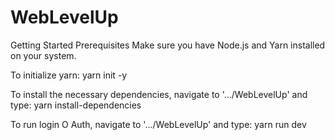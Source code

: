 # WebLevelUp

Getting Started
Prerequisites
Make sure you have Node.js and Yarn installed on your system.

To initialize yarn:
    yarn init -y

To install the necessary dependencies, navigate to '.../WebLevelUp' and type:
    yarn install-dependencies

To run login O Auth, navigate to '.../WebLevelUp' and type:
    yarn run dev